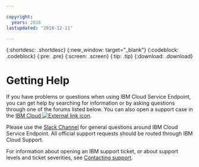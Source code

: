 ```yaml
---

copyright:
  years: 2018
lastupdated: "2018-12-11"

---
```


{:shortdesc: .shortdesc}
{:new_window: target="_blank"}
{:codeblock: .codeblock}
{:pre: .pre}
{:screen: .screen}
{:tip: .tip}
{:download: .download}

# Getting Help

If you have problems or questions when using IBM Cloud Service Endpoint, you can get help by searching for information or by asking questions through one of the forums listed below. You can also open a support case in the [IBM Cloud ![External link icon](../../icons/launch-glyph.svg "External link icon")](https://console.bluemix.net/unifiedsupport/cases/add).

Please use the [Slack Channel](https://join.slack.com/t/ibm-service-endpoint/signup) for general questions around IBM Cloud Service Endpoint. All official support requests should be routed through IBM Cloud Support. 

For information about opening an IBM support ticket, or about support levels and ticket severities, see [Contacting support](https://console.bluemix.net/docs/support/index.html#contacting-support).
